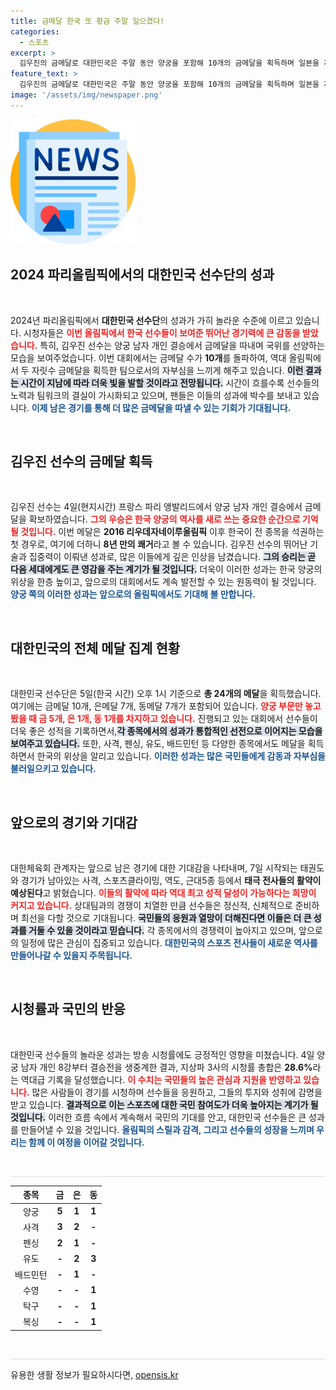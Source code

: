 ```yaml
---
title: 금메달 한국 또 황금 주말 일으켰다!
categories:
  - 스포츠
excerpt: >
  김우진의 금메달로 대한민국은 주말 동안 양궁을 포함해 10개의 금메달을 획득하며 일본을 제쳤습니다. 올림픽 역사상 두 자릿수 금메달 후 폭풍 성과가 이어지고, 기대감이 솟구치고 있습니다!
feature_text: >
  김우진의 금메달로 대한민국은 주말 동안 양궁을 포함해 10개의 금메달을 획득하며 일본을 제쳤습니다. 올림픽 역사상 두 자릿수 금메달 후 폭풍 성과가 이어지고, 기대감이 솟구치고 있습니다!
image: '/assets/img/newspaper.png'
---
```


<p><img src="/assets/img/newspaper.png" alt="kimp 속보" /></p>

<h2 data-ke-size="size26">2024 파리올림픽에서의 대한민국 선수단의 성과</h2>

<p data-ke-size="size16">&nbsp;</p> 

<p>2024년 파리올림픽에서 <strong>대한민국 선수단</strong>의 성과가 가히 놀라운 수준에 이르고 있습니다. 시청자들은 <b><span style="color: #ee2323;">이번 올림픽에서 한국 선수들이 보여준 뛰어난 경기력에 큰 감동을 받았습니다.</span></b> 특히, 김우진 선수는 양궁 남자 개인 결승에서 금메달을 따내며 국위를 선양하는 모습을 보여주었습니다. 이번 대회에서는 금메달 수가 <strong>10개</strong>를 돌파하여, 역대 올림픽에서 두 자릿수 금메달을 획득한 팀으로서의 자부심을 느끼게 해주고 있습니다. <b><span style="background-color: #21538527;">이런 결과는 시간이 지남에 따라 더욱 빛을 발할 것이라고 전망됩니다.</span></b> 시간이 흐를수록 선수들의 노력과 팀워크의 결실이 가시화되고 있으며, 팬들은 이들의 성과에 박수를 보내고 있습니다. <b><span style="color: #1a5490;">이제 남은 경기를 통해 더 많은 금메달을 따낼 수 있는 기회가 기대됩니다.</span></b></p>

<p data-ke-size="size16">&nbsp;</p>

<h2 data-ke-size="size26">김우진 선수의 금메달 획득</h2>

<p data-ke-size="size16">&nbsp;</p>

<p>김우진 선수는 4일(현지시간) 프랑스 파리 앵발리드에서 양궁 남자 개인 결승에서 금메달을 확보하였습니다. <b><span style="color: #ee2323;">그의 우승은 한국 양궁의 역사를 새로 쓰는 중요한 순간으로 기억될 것입니다.</span></b> 이번 메달은 <strong>2016 리우데자네이루올림픽</strong> 이후 한국이 전 종목을 석권하는 첫 경우로, 여기에 더하니 <strong>8년 만의 쾌거</strong>라고 볼 수 있습니다. 김우진 선수의 뛰어난 기술과 집중력이 이뤄낸 성과로, 많은 이들에게 깊은 인상을 남겼습니다. <b><span style="background-color: #21538527;">그의 승리는 곧 다음 세대에게도 큰 영감을 주는 계기가 될 것입니다.</span></b> 더욱이 이러한 성과는 한국 양궁의 위상을 한층 높이고, 앞으로의 대회에서도 계속 발전할 수 있는 원동력이 될 것입니다. <b><span style="color: #1a5490;">양궁 쪽의 이러한 성과는 앞으로의 올림픽에서도 기대해 볼 만합니다.</span></b></p>

<p data-ke-size="size16">&nbsp;</p> 

<h2 data-ke-size="size26">대한민국의 전체 메달 집계 현황</h2>

<p data-ke-size="size16">&nbsp;</p>

<p>대한민국 선수단은 5일(한국 시간) 오후 1시 기준으로 <strong>총 24개의 메달</strong>을 획득했습니다. 여기에는 금메달 10개, 은메달 7개, 동메달 7개가 포함되어 있습니다. <b><span style="color: #ee2323;">양궁 부문만 놓고 봤을 때 금 5개, 은 1개, 동 1개를 차지하고 있습니다.</span></b> 진행되고 있는 대회에서 선수들이 더욱 좋은 성적을 기록하면서,<b><span style="background-color: #21538527;">각 종목에서의 성과가 통합적인 선전으로 이어지는 모습을 보여주고 있습니다.</span></b> 또한, 사격, 펜싱, 유도, 배드민턴 등 다양한 종목에서도 메달을 획득하면서 한국의 위상을 알리고 있습니다. <b><span style="color: #1a5490;">이러한 성과는 많은 국민들에게 감동과 자부심을 불러일으키고 있습니다.</span></b></p>

<p data-ke-size="size16">&nbsp;</p>

<h2 data-ke-size="size26">앞으로의 경기와 기대감</h2>

<p data-ke-size="size16">&nbsp;</p>

<p>대한체육회 관계자는 앞으로 남은 경기에 대한 기대감을 나타내며, 7일 시작되는 태권도와 경기가 남아있는 사격, 스포츠클라이밍, 역도, 근대5종 등에서 <strong>태극 전사들의 활약이 예상된다</strong>고 밝혔습니다. <b><span style="color: #ee2323;">이들의 활약에 따라 역대 최고 성적 달성이 가능하다는 희망이 커지고 있습니다.</span></b> 상대팀과의 경쟁이 치열한 만큼 선수들은 정신적, 신체적으로 준비하며 최선을 다할 것으로 기대됩니다. <b><span style="background-color: #21538527;">국민들의 응원과 열망이 더해진다면 이들은 더 큰 성과를 거둘 수 있을 것이라고 믿습니다.</span></b> 각 종목에서의 경쟁력이 높아지고 있으며, 앞으로의 일정에 많은 관심이 집중되고 있습니다. <b><span style="color: #1a5490;">대한민국의 스포츠 전사들이 새로운 역사를 만들어나갈 수 있을지 주목됩니다.</span></b></p>

<p data-ke-size="size16">&nbsp;</p>

<h2 data-ke-size="size26">시청률과 국민의 반응</h2>

<p data-ke-size="size16">&nbsp;</p>

<p>대한민국 선수들의 놀라운 성과는 방송 시청률에도 긍정적인 영향을 미쳤습니다. 4일 양궁 남자 개인 8강부터 결승전을 생중계한 결과, 지상파 3사의 시청률 총합은 <strong>28.6%</strong>라는 역대급 기록을 달성했습니다. <b><span style="color: #ee2323;">이 수치는 국민들의 높은 관심과 지원을 반영하고 있습니다.</span></b> 많은 사람들이 경기를 시청하며 선수들을 응원하고, 그들의 투지와 성취에 감명을 받고 있습니다. <b><span style="background-color: #21538527;">결과적으로 이는 스포츠에 대한 국민 참여도가 더욱 높아지는 계기가 될 것입니다.</span></b> 이러한 흐름 속에서 계속해서 국민의 기대를 안고, 대한민국 선수들은 큰 성과를 만들어낼 수 있을 것입니다. <b><span style="color: #1a5490;">올림픽의 스릴과 감격, 그리고 선수들의 성장을 느끼며 우리는 함께 이 여정을 이어갈 것입니다.</span></b></p>

<p data-ke-size="size16">&nbsp;</p>

<hr style="height: 1px; border: none; background-color: #ddd;"/>

<table style="width: 100%;">
    <thead>
        <tr>
            <th style="text-align: center;">종목</th>
            <th style="text-align: center;">금</th>
            <th style="text-align: center;">은</th>
            <th style="text-align: center;">동</th>
        </tr>
    </thead>
    <tbody>
        <tr>
            <td style="text-align: center;">양궁</td>
            <td style="text-align: center; height: 17px;"><b>5</b></td>
            <td style="text-align: center; height: 17px;"><b>1</b></td>
            <td style="text-align: center; height: 17px;"><b>1</b></td>
        </tr>
        <tr>
            <td style="text-align: center;">사격</td>
            <td style="text-align: center; height: 17px;"><b>3</b></td>
            <td style="text-align: center; height: 17px;"><b>2</b></td>
            <td style="text-align: center; height: 17px;"><b>-</b></td>
        </tr>
        <tr>
            <td style="text-align: center;">펜싱</td>
            <td style="text-align: center; height: 17px;"><b>2</b></td>
            <td style="text-align: center; height: 17px;"><b>1</b></td>
            <td style="text-align: center; height: 17px;"><b>-</b></td>
        </tr>
        <tr>
            <td style="text-align: center;">유도</td>
            <td style="text-align: center; height: 17px;"><b>-</b></td>
            <td style="text-align: center; height: 17px;"><b>2</b></td>
            <td style="text-align: center; height: 17px;"><b>3</b></td>
        </tr>
        <tr>
            <td style="text-align: center;">배드민턴</td>
            <td style="text-align: center; height: 17px;"><b>-</b></td>
            <td style="text-align: center; height: 17px;"><b>1</b></td>
            <td style="text-align: center; height: 17px;"><b>-</b></td>
        </tr>
        <tr>
            <td style="text-align: center;">수영</td>
            <td style="text-align: center; height: 17px;"><b>-</b></td>
            <td style="text-align: center; height: 17px;"><b>-</b></td>
            <td style="text-align: center; height: 17px;"><b>1</b></td>
        </tr>
        <tr>
            <td style="text-align: center;">탁구</td>
            <td style="text-align: center; height: 17px;"><b>-</b></td>
            <td style="text-align: center; height: 17px;"><b>-</b></td>
            <td style="text-align: center; height: 17px;"><b>1</b></td>
        </tr>
        <tr>
            <td style="text-align: center;">복싱</td>
            <td style="text-align: center; height: 17px;"><b>-</b></td>
            <td style="text-align: center; height: 17px;"><b>-</b></td>
            <td style="text-align: center; height: 17px;"><b>1</b></td>
        </tr>
    </tbody>
</table>

<p data-ke-size="size16">&nbsp;</p>

<hr style="height: 1px; border: none; background-color: #ddd;"/>
유용한 생활 정보가 필요하시다면, <a href="https://opensis.kr" rel="dofollow">opensis.kr</a>


